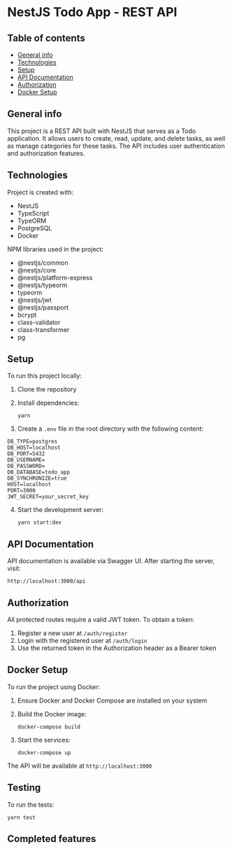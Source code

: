 # NestJS Todo App - REST API

## Table of contents

- [General info](#general-info)
- [Technologies](#technologies)
- [Setup](#setup)
- [API Documentation](#api-documentation)
- [Authorization](#authorization)
- [Docker Setup](#docker-setup)

## General info

This project is a REST API built with NestJS that serves as a Todo application. It allows users to create, read, update, and delete tasks, as well as manage categories for these tasks. The API includes user authentication and authorization features.

## Technologies

Project is created with:

- NestJS
- TypeScript
- TypeORM
- PostgreSQL
- Docker

NPM libraries used in the project:

- @nestjs/common
- @nestjs/core
- @nestjs/platform-express
- @nestjs/typeorm
- typeorm
- @nestjs/jwt
- @nestjs/passport
- bcrypt
- class-validator
- class-transformer
- pg

## Setup

To run this project locally:

1.  Clone the repository
2.  Install dependencies:

    `yarn`

3.  Create a `.env` file in the root directory with the following content:

```
DB_TYPE=postgres
DB_HOST=localhost
DB_PORT=5432
DB_USERNAME=
DB_PASSWORD=
DB_DATABASE=todo_app
DB_SYNCHRONIZE=true
HOST=localhost
PORT=3000
JWT_SECRET=your_secret_key
```

4.  Start the development server:

    `yarn start:dev`

## API Documentation

API documentation is available via Swagger UI. After starting the server, visit:

`http://localhost:3000/api`

## Authorization

All protected routes require a valid JWT token. To obtain a token:

1.  Register a new user at `/auth/register`
2.  Login with the registered user at `/auth/login`
3.  Use the returned token in the Authorization header as a Bearer token

## Docker Setup

To run the project using Docker:

1.  Ensure Docker and Docker Compose are installed on your system
2.  Build the Docker image:

    `docker-compose build`

3.  Start the services:

    `docker-compose up`

The API will be available at `http://localhost:3000`

## Testing

To run the tests:

`yarn test`

## Completed features
